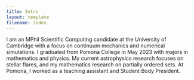 ```yaml
---
title: Intro
layout: template
filename: index
--- 
```



I am an MPhil Scientific Computing candidate at the University of Cambridge with a focus on continuum mechanics and numerical simulations. I graduated from Pomona College in May 2023 with majors in mathematics and physics. My current astrophysics research focuses on stellar flares, and my mathematics research on partially ordered sets. At Pomona, I worked as a teaching assistant and Student Body President.

